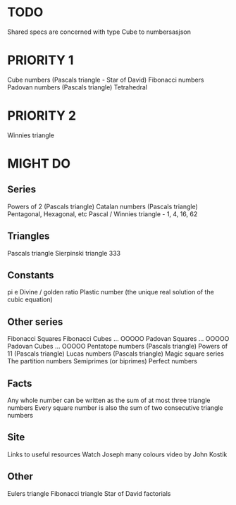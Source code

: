 # TODO

Shared specs are concerned with type
Cube to numbersasjson

# PRIORITY 1

Cube numbers (Pascals triangle - Star of David)
Fibonacci numbers
Padovan numbers (Pascals triangle)
Tetrahedral

# PRIORITY 2

Winnies triangle

# MIGHT DO

## Series

Powers of 2 (Pascals triangle)
Catalan numbers (Pascals triangle)
Pentagonal, Hexagonal, etc
Pascal / Winnies triangle - 1, 4, 16, 62

## Triangles

Pascals triangle
Sierpinski triangle
333

## Constants

pi
e
Divine / golden ratio
Plastic number (the unique real solution of the cubic equation)

## Other series

Fibonacci Squares
Fibonacci Cubes ... OOOOO
Padovan Squares ... OOOOO
Padovan Cubes ... OOOOO
Pentatope numbers (Pascals triangle)
Powers of 11 (Pascals triangle)
Lucas numbers (Pascals triangle)
Magic square series
The partition numbers
Semiprimes (or biprimes)
Perfect numbers

## Facts

Any whole number can be written as the sum of at most three triangle numbers
Every square number is also the sum of two consecutive triangle numbers

## Site

Links to useful resources
Watch Joseph many colours video by John Kostik

## Other

Eulers triangle
Fibonacci triangle
Star of David factorials


